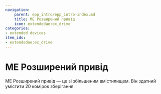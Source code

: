 ```yaml
---
navigation:
    parent: epp_intro/epp_intro-index.md
    title: МЕ Розширений привід
    icon: extendedae:ex_drive
categories:
- extended devices
item_ids:
- extendedae:ex_drive
---
```


# МЕ Розширений привід

<Row gap="20">
<BlockImage id="extendedae:ex_drive" scale="8"></BlockImage>
</Row>

МЕ Розширений привід — це <ItemLink id="ae2:drive" /> зі збільшеним вмістилищем. Він здатний умістити 20 комірок зберігання.
